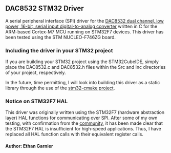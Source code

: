## DAC8532 STM32 Driver
A serial peripheral interface (SPI) driver for the [DAC8532 dual channel, low power, 16-bit, serial input digital-to-analog converter](https://www.ti.com/lit/ds/symlink/dac8532.pdf?ts=1714978561542&ref_url=https%253A%252F%252Fwww.ti.com%252Fproduct%252FDAC8532) written in C for the ARM-based Cortex-M7 MCU running on STM32F7 devices. This driver has been tested using the STM NUCLEO-F746ZG board.

### Including the driver in your STM32 project
If you are building your STM32 project using the STM32CubeIDE, simply place the DAC8532.c and DAC8532.h files within the Src and Inc directories of your project, respectively.

In the future, time permitting, I will look into building this driver as a static library through the use of the [stm32-cmake project](https://github.com/ObKo/stm32-cmake/tree/master).

### Notice on STM32F7 HAL
This driver was originally written using the STM32F7 (hardware abstraction layer) HAL functions for communicating over SPI. After some of my own testing, with confirmation from the [community](https://community.st.com/t5/stm32-mcus-products/spi-too-slow/m-p/251638), it has been made clear that the STM32F7 HAL is insufficient for high-speed applications. Thus, I have replaced all HAL function calls with their equivalent register calls.

#### Author: Ethan Garnier